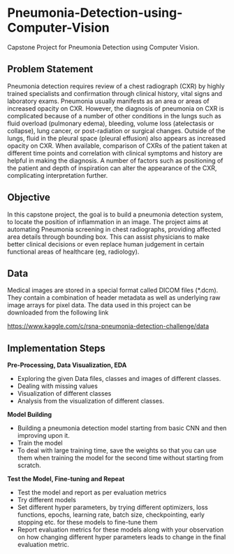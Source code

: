# Pneumonia-Detection-using-Computer-Vision

Capstone Project for Pneumonia Detection using Computer Vision.

## Problem Statement

Pneumonia detection requires review of a chest radiograph (CXR) by highly trained specialists and confirmation through clinical history, vital signs and laboratory exams. Pneumonia usually manifests as an area or areas of increased opacity on CXR. However, the diagnosis of pneumonia on CXR is complicated because of a number of other conditions in the lungs such as fluid overload (pulmonary edema), bleeding, volume loss (atelectasis or collapse), lung cancer, or post-radiation or surgical changes. Outside of the lungs, fluid in the pleural space (pleural effusion) also appears as increased opacity on CXR. When available, comparison of CXRs of the patient taken at different time points and correlation with clinical symptoms and history are helpful in making the diagnosis. A number of factors such as positioning of the patient and depth of inspiration can alter the appearance of the CXR, complicating interpretation further.

## Objective

In this capstone project, the goal is to build a pneumonia detection system, to locate the position of inflammation in an image. The project aims at automating Pneumonia screening in chest radiographs, providing affected area details through bounding box. This can assist physicians to make better clinical decisions or even replace human judgement in certain functional areas of healthcare (eg, radiology).

## Data
Medical images are stored in a special format called DICOM files (*.dcm). They contain a combination of header metadata as well as underlying raw image arrays for pixel data. The data used in this project can be downloaded from the following link

https://www.kaggle.com/c/rsna-pneumonia-detection-challenge/data

## Implementation Steps

**Pre-Processing, Data Visualization, EDA**
* Exploring the given Data files, classes and images of different classes.
* Dealing with missing values
* Visualization of different classes
* Analysis from the visualization of different classes.

**Model Building**
* Building a pneumonia detection model starting from basic CNN and then improving upon it.
* Train the model
* To deal with large training time, save the weights so that you can use them when training the model for the second time without starting from scratch. 

**Test the Model, Fine-tuning and Repeat**
* Test the model and report as per evaluation metrics 
* Try different models 
* Set different hyper parameters, by trying different optimizers, loss functions, epochs, learning rate, batch size, checkpointing, early stopping etc. for these models to fine-tune them 
* Report evaluation metrics for these models along with your observation on how changing different hyper parameters leads to change in the final evaluation metric.
